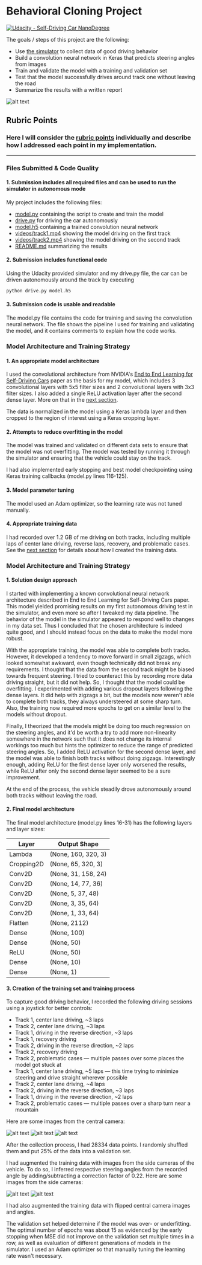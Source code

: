 # **Behavioral Cloning Project**

[![Udacity - Self-Driving Car NanoDegree](https://s3.amazonaws.com/udacity-sdc/github/shield-carnd.svg)](http://www.udacity.com/drive)

The goals / steps of this project are the following:
* Use [the simulator](https://github.com/udacity/self-driving-car-sim) to collect data of good driving behavior
* Build a convolution neural network in Keras that predicts steering angles from images
* Train and validate the model with a training and validation set
* Test that the model successfully drives around track one without leaving the road
* Summarize the results with a written report

![alt text](./images/cover.jpg)

## Rubric Points

### Here I will consider the [rubric points](https://review.udacity.com/#!/rubrics/432/view) individually and describe how I addressed each point in my implementation.  

---

### Files Submitted & Code Quality

#### 1. Submission includes all required files and can be used to run the simulator in autonomous mode

My project includes the following files:
* [model.py](./model.py) containing the script to create and train the model
* [drive.py](./drive.py) for driving the car autonomously
* [model.h5](./model.h5) containing a trained convolution neural network
* [videos/track1.mp4](./videos/track1.mp4) showing the model driving on the first track
* [videos/track2.mp4](./videos/track2.mp4) showing the model driving on the second track
* [README.md](./README.md) summarizing the results

#### 2. Submission includes functional code

Using the Udacity provided simulator and my drive.py file, the car can be driven autonomously around the track by executing

```sh
python drive.py model.h5
```

#### 3. Submission code is usable and readable

The model.py file contains the code for training and saving the convolution neural network. The file shows the pipeline I used for training and validating the model, and it contains comments to explain how the code works.

### Model Architecture and Training Strategy

#### 1. An appropriate model architecture

I used the convolutional architecture from NVIDIA's [End to End Learning for Self-Driving Cars](https://arxiv.org/pdf/1604.07316.pdf) paper as the basis for my model, which includes 3 convolutional layers with 5x5 filter sizes and 2 convolutional layers with 3x3 filter sizes. I also added a single ReLU activation layer after the second dense layer. More on that in the [next section](#1-solution-design-approach).

The data is normalized in the model using a Keras lambda layer and then cropped to the region of interest using a Keras cropping layer.

#### 2. Attempts to reduce overfitting in the model

The model was trained and validated on different data sets to ensure that the model was not overfitting. The model was tested by running it through the simulator and ensuring that the vehicle could stay on the track.

I had also implemented early stopping and best model checkpointing using Keras training callbacks (model.py lines 116-125).

#### 3. Model parameter tuning

The model used an Adam optimizer, so the learning rate was not tuned manually.

#### 4. Appropriate training data

I had recorded over 1.2 GB of me driving on both tracks, including multiple laps of center lane driving, reverse laps, recovery, and problematic cases. See the [next section](#3-creation-of-the-training-set-and-training-process) for details about how I created the training data.

### Model Architecture and Training Strategy

#### 1. Solution design approach
I started with implementing a known convolutional neural network architecture described in End to End Learning for Self-Driving Cars paper. This model yielded promising results on my first autonomous driving test in the simulator, and even more so after I tweaked my data pipeline. The behavior of the model in the simulator appeared to respond well to changes in my data set. Thus I concluded that the chosen architecture is indeed quite good, and I should instead focus on the data to make the model more robust.

With the appropriate training, the model was able to complete both tracks. However, it developed a tendency to move forward in small zigzags, which looked somewhat awkward, even though technically did not break any requirements. I thought that the data from the second track might be biased towards frequent steering. I tried to counteract this by recording more data driving straight, but it did not help. So, I thought that the model could be overfitting. I experimented with adding various dropout layers following the dense layers. It did help with zigzags a bit, but the models now weren't able to complete both tracks, they always understeered at some sharp turn. Also, the training now required more epochs to get on a similar level to the models without dropout.

Finally, I theorized that the models might be doing too much regression on the steering angles, and it'd be worth a try to add more non-linearity somewhere in the network such that it does not change its internal workings too much but hints the optimizer to reduce the range of predicted steering angles. So, I added ReLU activation for the second dense layer, and the model was able to finish both tracks without doing zigzags. Interestingly enough, adding ReLU for the first dense layer only worsened the results, while ReLU after only the second dense layer seemed to be a sure improvement.

At the end of the process, the vehicle steadily drove autonomously around both tracks without leaving the road.

#### 2. Final model architecture

The final model architecture (model.py lines 16-31) has the following layers and layer sizes:

| Layer | Output Shape |
| ----- | ------------ |
| Lambda | (None, 160, 320, 3) |
| Cropping2D | (None, 65, 320, 3) |
| Conv2D | (None, 31, 158, 24) |
| Conv2D | (None, 14, 77, 36) |
| Conv2D | (None, 5, 37, 48) |
| Conv2D | (None, 3, 35, 64) |
| Conv2D | (None, 1, 33, 64) |
| Flatten | (None, 2112) |
| Dense | (None, 100) |
| Dense | (None, 50) |
| ReLU | (None, 50) |
| Dense | (None, 10) |
| Dense | (None, 1) |

#### 3. Creation of the training set and training process

To capture good driving behavior, I recorded the following driving sessions using a joystick for better controls:

- Track 1, center lane driving, ~3 laps
- Track 2, center lane driving, ~3 laps
- Track 1, driving in the reverse direction, ~3 laps
- Track 1, recovery driving
- Track 2, driving in the reverse direction, ~2 laps
- Track 2, recovery driving
- Track 2, problematic cases — multiple passes over some places the model got stuck at
- Track 1, center lane driving, ~5 laps — this time trying to minimize steering and drive straight wherever possible
- Track 2, center lane driving, ~4 laps
- Track 2, driving in the reverse direction, ~3 laps
- Track 1, driving in the reverse direction, ~2 laps
- Track 2, problematic cases — multiple passes over a sharp turn near a mountain

Here are some images from the central camera:

![alt text](./images/center_1.jpg)
![alt text](./images/center_2.jpg)
![alt text](./images/center_3.jpg)

After the collection process, I had 28334 data points. I randomly shuffled them and put 25% of the data into a validation set.

I had augmented the training data with images from the side cameras of the vehicle. To do so, I inferred respective steering angles from the recorded angle by adding/subtracting a correction factor of 0.22. Here are some images from the side cameras:

![alt text](./images/left_1.jpg)
![alt text](./images/right_1.jpg)

I had also augmented the training data with flipped central camera images and angles.

The validation set helped determine if the model was over- or underfitting. The optimal number of epochs was about 15 as evidenced by the early stopping when MSE did not improve on the validation set multiple times in a row, as well as evaluation of different generations of models in the simulator. I used an Adam optimizer so that manually tuning the learning rate wasn't necessary.
